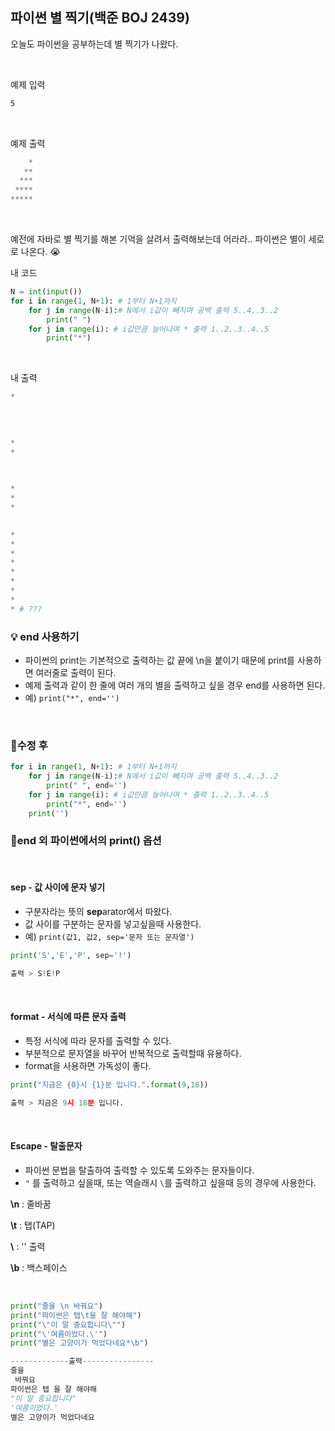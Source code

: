 ## 파이썬 별 찍기(백준 BOJ 2439)



오늘도 파이썬을 공부하는데 별 찍기가 나왔다.

<br>

예제 입력

``` bash
5
```

<br>

예제 출력

``` python
    *
   **
  ***
 ****
*****
```

<br>

예전에 자바로 별 찍기를 해본 기억을 살려서 출력해보는데 어라라.. 파이썬은 별이 세로로 나온다. 😭

내 코드

``` python
N = int(input())
for i in range(1, N+1): # 1부터 N+1까지
	for j in range(N-i):# N에서 i값이 빼지며 공백 출력 5..4..3..2
		print(" ")
	for j in range(i): # i값만큼 늘어나며 * 출력 1..2..3..4..5
		print("*")
```

<br>

내 출력

``` python
*

 
 
 
*
*

 
 
*
*
*

 
*
*
*
*
*
*
*
*
* # ???
```



### 💡 end 사용하기 

- 파이썬의 print는 기본적으로 출력하는 값 끝에 \n을 붙이기 때문에  print를 사용하면 여러줄로 출력이 된다.
- 예제 출력과 같이 한 줄에 여러 개의 별을 출력하고 싶을 경우 end를 사용하면 된다.
- 예) `print("*", end='')`

<br>

### 📝수정 후

``` python
for i in range(1, N+1): # 1부터 N+1까지
    for j in range(N-i):# N에서 i값이 빼지며 공백 출력 5..4..3..2
        print(" ", end='')
    for j in range(i): # i값만큼 늘어나며 * 출력 1..2..3..4..5
        print("*", end='')
    print('')
```



### 📌end 외 파이썬에서의 print() 옵션

<br>

#### sep - 값 사이에 문자 넣기

- 구분자라는 뜻의 **sep**arator에서 따왔다.
- 값 사이를 구분하는 문자를 넣고싶을때 사용한다.
- 예) `print(값1, 값2, sep='문자 또는 문자열')`

```python
print('S','E','P', sep='!')

출력 > S!E!P
```

<br>

#### format - 서식에 따른 문자 출력

* 특정 서식에 따라 문자를 출력할 수 있다. 
* 부분적으로 문자열을 바꾸어 반복적으로 출력할때 유용하다.
* format을 사용하면 가독성이 좋다.

``` python
print("지금은 {0}시 {1}분 입니다.".format(9,18))

출력 > 지금은 9시 18분 입니다.
```

<br>

#### Escape - 탈출문자

* 파이썬 문법을 탈출하여 출력할 수 있도록 도와주는 문자들이다.
* `"` 를 출력하고 싶을때, 또는 역슬래시 `\`를 출력하고 싶을때 등의 경우에 사용한다.

**\n** : 줄바꿈

**\t** :  탭(TAP)

**\\** : '\' 출력

**\b** : 백스페이스

<br>

```python
print("줄을 \n 바꿔요")
print("파이썬은 탭\t을 잘 해야해")
print("\"이 말 중요합니다\"")
print("\'여름이었다.\'")
print("별은 고양이가 먹었다네요*\b")

-------------출력----------------
줄을 
 바꿔요
파이썬은 탭 을 잘 해야해
"이 말 중요합니다"
'여름이었다.'
별은 고양이가 먹었다네요
```

